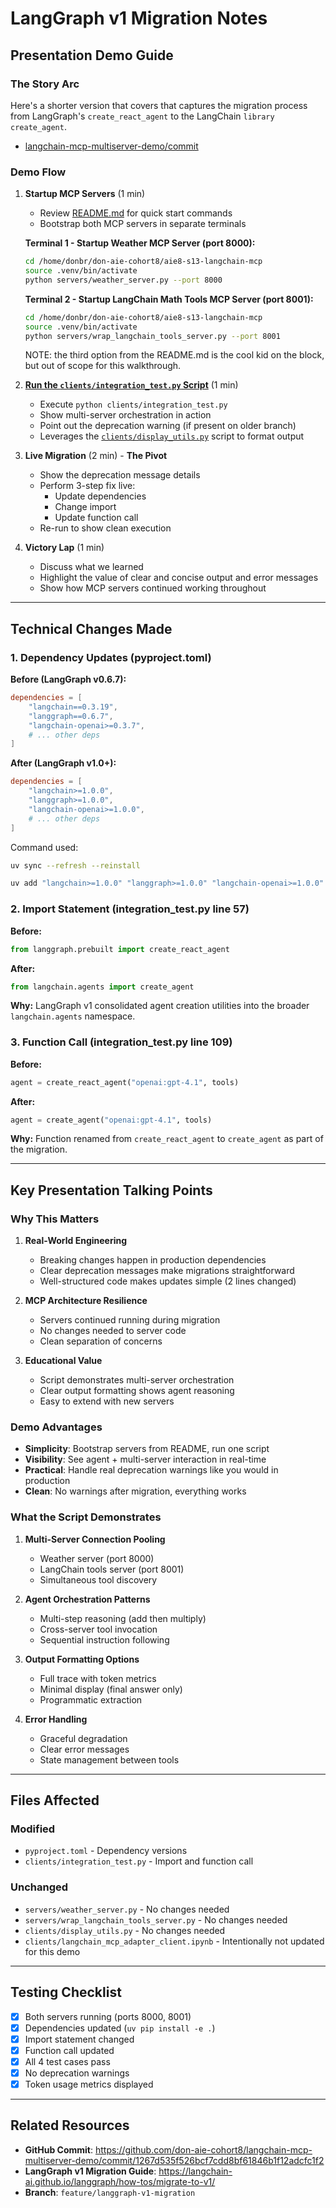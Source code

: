 # LangGraph v1 Migration Notes
## Presentation Demo Guide

### The Story Arc

Here's a shorter version that covers that captures the migration process from LangGraph's `create_react_agent` to the LangChain `library create_agent`.

- [langchain-mcp-multiserver-demo/commit](https://github.com/don-aie-cohort8/langchain-mcp-multiserver-demo/commit/1267d535f526bcf7cdd8bf61846b1f12adcfc1f2)

### Demo Flow

1. **Startup MCP Servers** (1 min)
   - Review [README.md](./README.md) for quick start commands
   - Bootstrap both MCP servers in separate terminals

   **Terminal 1 - Startup Weather MCP Server (port 8000):**
   ```bash
   cd /home/donbr/don-aie-cohort8/aie8-s13-langchain-mcp
   source .venv/bin/activate
   python servers/weather_server.py --port 8000
   ```

   **Terminal 2 - Startup LangChain Math Tools MCP Server (port 8001):**
   ```bash
   cd /home/donbr/don-aie-cohort8/aie8-s13-langchain-mcp
   source .venv/bin/activate
   python servers/wrap_langchain_tools_server.py --port 8001
   ```

   NOTE:  the third option from the README.md is the cool kid on the block, but out of scope for this walkthrough.

2. [**Run the `clients/integration_test.py` Script**](../clients/integration_test.py) (1 min)
   - Execute `python clients/integration_test.py`
   - Show multi-server orchestration in action
   - Point out the deprecation warning (if present on older branch)
   - Leverages the [`clients/display_utils.py`](../clients/display_utils.py) script to format output

3. **Live Migration** (2 min) - **The Pivot**
   - Show the deprecation message details
   - Perform 3-step fix live:
     - Update dependencies
     - Change import
     - Update function call
   - Re-run to show clean execution

4. **Victory Lap** (1 min)
   - Discuss what we learned
   - Highlight the value of clear and concise output and error messages
   - Show how MCP servers continued working throughout

---

## Technical Changes Made

### 1. Dependency Updates (pyproject.toml)

**Before (LangGraph v0.6.7):**
```toml
dependencies = [
    "langchain==0.3.19",
    "langgraph==0.6.7",
    "langchain-openai>=0.3.7",
    # ... other deps
]
```

**After (LangGraph v1.0+):**
```toml
dependencies = [
    "langchain>=1.0.0",
    "langgraph>=1.0.0",
    "langchain-openai>=1.0.0",
    # ... other deps
]
```

Command used:

```bash
uv sync --refresh --reinstall
```

```bash
uv add "langchain>=1.0.0" "langgraph>=1.0.0" "langchain-openai>=1.0.0"
```

### 2. Import Statement (integration_test.py line 57)

**Before:**
```python
from langgraph.prebuilt import create_react_agent
```

**After:**
```python
from langchain.agents import create_agent
```

**Why:** LangGraph v1 consolidated agent creation utilities into the broader `langchain.agents` namespace.

### 3. Function Call (integration_test.py line 109)

**Before:**
```python
agent = create_react_agent("openai:gpt-4.1", tools)
```

**After:**
```python
agent = create_agent("openai:gpt-4.1", tools)
```

**Why:** Function renamed from `create_react_agent` to `create_agent` as part of the migration.

---

## Key Presentation Talking Points

### Why This Matters

1. **Real-World Engineering**
   - Breaking changes happen in production dependencies
   - Clear deprecation messages make migrations straightforward
   - Well-structured code makes updates simple (2 lines changed)

2. **MCP Architecture Resilience**
   - Servers continued running during migration
   - No changes needed to server code
   - Clean separation of concerns

3. **Educational Value**
   - Script demonstrates multi-server orchestration
   - Clear output formatting shows agent reasoning
   - Easy to extend with new servers

### Demo Advantages

- **Simplicity**: Bootstrap servers from README, run one script
- **Visibility**: See agent + multi-server interaction in real-time
- **Practical**: Handle real deprecation warnings like you would in production
- **Clean**: No warnings after migration, everything works

### What the Script Demonstrates

1. **Multi-Server Connection Pooling**
   - Weather server (port 8000)
   - LangChain tools server (port 8001)
   - Simultaneous tool discovery

2. **Agent Orchestration Patterns**
   - Multi-step reasoning (add then multiply)
   - Cross-server tool invocation
   - Sequential instruction following

3. **Output Formatting Options**
   - Full trace with token metrics
   - Minimal display (final answer only)
   - Programmatic extraction

4. **Error Handling**
   - Graceful degradation
   - Clear error messages
   - State management between tools

---

## Files Affected

### Modified
- `pyproject.toml` - Dependency versions
- `clients/integration_test.py` - Import and function call

### Unchanged
- `servers/weather_server.py` - No changes needed
- `servers/wrap_langchain_tools_server.py` - No changes needed
- `clients/display_utils.py` - No changes needed
- `clients/langchain_mcp_adapter_client.ipynb` - Intentionally not updated for this demo

---

## Testing Checklist

- [x] Both servers running (ports 8000, 8001)
- [x] Dependencies updated (`uv pip install -e .`)
- [x] Import statement changed
- [x] Function call updated
- [x] All 4 test cases pass
- [x] No deprecation warnings
- [x] Token usage metrics displayed

---

## Related Resources

- **GitHub Commit**: https://github.com/don-aie-cohort8/langchain-mcp-multiserver-demo/commit/1267d535f526bcf7cdd8bf61846b1f12adcfc1f2
- **LangGraph v1 Migration Guide**: https://langchain-ai.github.io/langgraph/how-tos/migrate-to-v1/
- **Branch**: `feature/langgraph-v1-migration`
